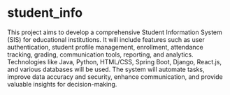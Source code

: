 # student_info
This project aims to develop a comprehensive Student Information System (SIS) for educational institutions. It will include features such as user authentication, student profile management, enrollment, attendance tracking, grading, communication tools, reporting, and analytics. Technologies like Java, Python, HTML/CSS, Spring Boot, Django, React.js, and various databases will be used. The system will automate tasks, improve data accuracy and security, enhance communication, and provide valuable insights for decision-making.
